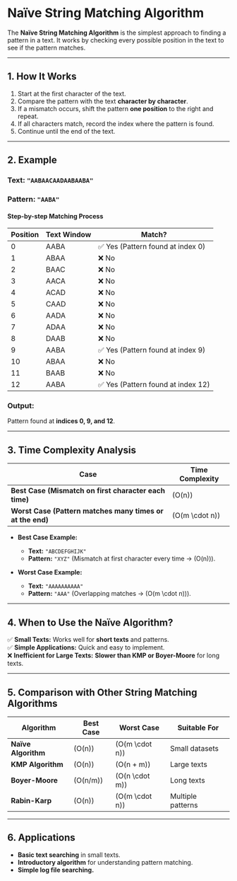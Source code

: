 # **Naïve String Matching Algorithm**  

The **Naïve String Matching Algorithm** is the simplest approach to finding a pattern in a text. It works by checking every possible position in the text to see if the pattern matches.  

---

## **1. How It Works**
1. Start at the first character of the text.
2. Compare the pattern with the text **character by character**.
3. If a mismatch occurs, shift the pattern **one position** to the right and repeat.
4. If all characters match, record the index where the pattern is found.
5. Continue until the end of the text.

---

## **2. Example**
### **Text:** `"AABAACAADAABAABA"`  
### **Pattern:** `"AABA"`  

#### **Step-by-step Matching Process**
| Position | Text Window  | Match? |
|----------|------------|--------|
| 0        | AABA       | ✅ Yes (Pattern found at index 0) |
| 1        | ABAA       | ❌ No |
| 2        | BAAC       | ❌ No |
| 3        | AACA       | ❌ No |
| 4        | ACAD       | ❌ No |
| 5        | CAAD       | ❌ No |
| 6        | AADA       | ❌ No |
| 7        | ADAA       | ❌ No |
| 8        | DAAB       | ❌ No |
| 9        | AABA       | ✅ Yes (Pattern found at index 9) |
| 10       | ABAA       | ❌ No |
| 11       | BAAB       | ❌ No |
| 12       | AABA       | ✅ Yes (Pattern found at index 12) |

### **Output:**  
Pattern found at **indices 0, 9, and 12**.

---

## **3. Time Complexity Analysis**
| Case | Time Complexity |
|------|---------------|
| **Best Case (Mismatch on first character each time)** | \(O(n)\) |
| **Worst Case (Pattern matches many times or at the end)** | \(O(m \cdot n)\) |

- **Best Case Example:**  
  - **Text:** `"ABCDEFGHIJK"`  
  - **Pattern:** `"XYZ"` (Mismatch at first character every time → \(O(n)\)).  

- **Worst Case Example:**  
  - **Text:** `"AAAAAAAAAA"`  
  - **Pattern:** `"AAA"` (Overlapping matches → \(O(m \cdot n)\)).  

---

## **4. When to Use the Naïve Algorithm?**
✅ **Small Texts:** Works well for **short texts** and patterns.  
✅ **Simple Applications:** Quick and easy to implement.  
❌ **Inefficient for Large Texts:** **Slower than KMP or Boyer-Moore** for long texts.  

---

## **5. Comparison with Other String Matching Algorithms**
| Algorithm | Best Case | Worst Case | Suitable For |
|-----------|----------|------------|--------------|
| **Naïve Algorithm** | \(O(n)\) | \(O(m \cdot n)\) | Small datasets |
| **KMP Algorithm** | \(O(n)\) | \(O(n + m)\) | Large texts |
| **Boyer-Moore** | \(O(n/m)\) | \(O(n \cdot m)\) | Long texts |
| **Rabin-Karp** | \(O(n)\) | \(O(m \cdot n)\) | Multiple patterns |

---

## **6. Applications**
- **Basic text searching** in small texts.  
- **Introductory algorithm** for understanding pattern matching.  
- **Simple log file searching.**  
